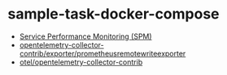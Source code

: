 # sample-task-docker-compose


- [Service Performance Monitoring (SPM)](https://www.jaegertracing.io/docs/latest/spm/)
- [opentelemetry-collector-contrib/exporter/prometheusremotewriteexporter](https://github.com/open-telemetry/opentelemetry-collector-contrib/tree/main/exporter/prometheusremotewriteexporter)
- [otel/opentelemetry-collector-contrib](https://hub.docker.com/r/otel/opentelemetry-collector-contrib)
